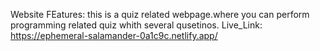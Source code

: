 Website FEatures: 
this is a quiz related webpage.where you can perform programming related quiz whith several qusetinos.
Live_Link: https://ephemeral-salamander-0a1c9c.netlify.app/
